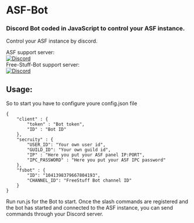 # ASF-Bot

### Discord Bot coded in JavaScript to control your ASF instance.
Control your ASF instance by discord.

ASF support server:<br>
[![Discord](https://img.shields.io/discord/267292556709068800.svg?label=Discord&logo=discord&cacheSeconds=3600)](https://discord.gg/hSQgt8j)<br>
Free-Stuff-Bot support server:<br>
[![Discord](https://img.shields.io/discord/517009303203479572.svg?logo=discord&label=Discord&cacheSeconds=3600)](https://discord.gg/WrnKKF8)<br>

## Usage:
So to start you have to configure youre config.json file
```
{
    "client" : {
        "token" : "Bot token",
        "ID" : "Bot ID"
    },
    "secruity" : {
        "USER_ID": "Your own user id",
        "GUILD_ID": "Your own guild id",
        "IP" : "Here you put your ASF panel IP:PORT",
        "IPC_PASSWORD" : "Here you put your ASF IPC password"
    },
    "fsbot" : {
        "ID": "1041398379667804193",
        "CHANNEL_ID": "FreeStuff Bot channel ID"
    }
}
```

Run run.js for the Bot to start.
Once the slash commands are registered and the bot has started and connected to the ASF instance, you can send commands through your Discord server.
